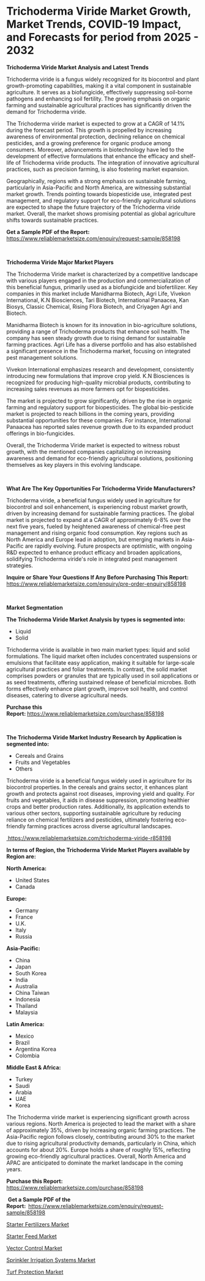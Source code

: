 <p><h1>Trichoderma Viride Market Growth, Market Trends, COVID-19 Impact, and Forecasts for period from 2025 - 2032</h1></p><p><strong>Trichoderma Viride Market Analysis and Latest Trends</strong></p>
<p><p>Trichoderma viride is a fungus widely recognized for its biocontrol and plant growth-promoting capabilities, making it a vital component in sustainable agriculture. It serves as a biofungicide, effectively suppressing soil-borne pathogens and enhancing soil fertility. The growing emphasis on organic farming and sustainable agricultural practices has significantly driven the demand for Trichoderma viride.</p><p>The Trichoderma viride market is expected to grow at a CAGR of 14.1% during the forecast period. This growth is propelled by increasing awareness of environmental protection, declining reliance on chemical pesticides, and a growing preference for organic produce among consumers. Moreover, advancements in biotechnology have led to the development of effective formulations that enhance the efficacy and shelf-life of Trichoderma viride products. The integration of innovative agricultural practices, such as precision farming, is also fostering market expansion. </p><p>Geographically, regions with a strong emphasis on sustainable farming, particularly in Asia-Pacific and North America, are witnessing substantial market growth. Trends pointing towards biopesticide use, integrated pest management, and regulatory support for eco-friendly agricultural solutions are expected to shape the future trajectory of the Trichoderma viride market. Overall, the market shows promising potential as global agriculture shifts towards sustainable practices.</p></p>
<p><strong>Get a Sample PDF of the Report:&nbsp;</strong> <a href="https://www.reliablemarketsize.com/enquiry/request-sample/858198?utm_campaign=1845&utm_medium=2&utm_source=Github&utm_content=ia&utm_term=30032025&utm_id=trichoderma-viride">https://www.reliablemarketsize.com/enquiry/request-sample/858198</a></p>
<p>&nbsp;</p>
<p><strong>Trichoderma Viride Major Market Players</strong></p>
<p><p>The Trichoderma Viride market is characterized by a competitive landscape with various players engaged in the production and commercialization of this beneficial fungus, primarily used as a biofungicide and biofertilizer. Key companies in this market include Manidharma Biotech, Agri Life, Vivekon International, K.N Biosciences, Tari Biotech, International Panaacea, Kan Biosys, Classic Chemical, Rising Flora Biotech, and Criyagen Agri and Biotech.</p><p>Manidharma Biotech is known for its innovation in bio-agriculture solutions, providing a range of Trichoderma products that enhance soil health. The company has seen steady growth due to rising demand for sustainable farming practices. Agri Life has a diverse portfolio and has also established a significant presence in the Trichoderma market, focusing on integrated pest management solutions. </p><p>Vivekon International emphasizes research and development, consistently introducing new formulations that improve crop yield. K.N Biosciences is recognized for producing high-quality microbial products, contributing to increasing sales revenues as more farmers opt for biopesticides. </p><p>The market is projected to grow significantly, driven by the rise in organic farming and regulatory support for biopesticides. The global bio-pesticide market is projected to reach billions in the coming years, providing substantial opportunities for these companies. For instance, International Panaacea has reported sales revenue growth due to its expanded product offerings in bio-fungicides.</p><p>Overall, the Trichoderma Viride market is expected to witness robust growth, with the mentioned companies capitalizing on increasing awareness and demand for eco-friendly agricultural solutions, positioning themselves as key players in this evolving landscape.</p></p>
<p>&nbsp;</p>
<p><strong>What Are The Key Opportunities For Trichoderma Viride Manufacturers?</strong></p>
<p><p>Trichoderma viride, a beneficial fungus widely used in agriculture for biocontrol and soil enhancement, is experiencing robust market growth, driven by increasing demand for sustainable farming practices. The global market is projected to expand at a CAGR of approximately 6-8% over the next five years, fueled by heightened awareness of chemical-free pest management and rising organic food consumption. Key regions such as North America and Europe lead in adoption, but emerging markets in Asia-Pacific are rapidly evolving. Future prospects are optimistic, with ongoing R&D expected to enhance product efficacy and broaden applications, solidifying Trichoderma viride's role in integrated pest management strategies.</p></p>
<p><strong>Inquire or Share Your Questions If Any Before Purchasing This Report:</strong> <a href="https://www.reliablemarketsize.com/enquiry/pre-order-enquiry/858198?utm_campaign=1845&utm_medium=2&utm_source=Github&utm_content=ia&utm_term=30032025&utm_id=trichoderma-viride">https://www.reliablemarketsize.com/enquiry/pre-order-enquiry/858198</a></p>
<p>&nbsp;</p>
<p><strong>Market Segmentation</strong></p>
<p><strong>The Trichoderma Viride Market Analysis by types is segmented into:</strong></p>
<p><ul><li>Liquid</li><li>Solid</li></ul></p>
<p><p>Trichoderma viride is available in two main market types: liquid and solid formulations. The liquid market often includes concentrated suspensions or emulsions that facilitate easy application, making it suitable for large-scale agricultural practices and foliar treatments. In contrast, the solid market comprises powders or granules that are typically used in soil applications or as seed treatments, offering sustained release of beneficial microbes. Both forms effectively enhance plant growth, improve soil health, and control diseases, catering to diverse agricultural needs.</p></p>
<p><strong>Purchase this Report:&nbsp;</strong><a href="https://www.reliablemarketsize.com/purchase/858198?utm_campaign=1845&utm_medium=2&utm_source=Github&utm_content=ia&utm_term=30032025&utm_id=trichoderma-viride">https://www.reliablemarketsize.com/purchase/858198</a></p>
<p>&nbsp;</p>
<p><strong>The Trichoderma Viride Market Industry Research by Application is segmented into:</strong></p>
<p><ul><li>Cereals and Grains</li><li>Fruits and Vegetables</li><li>Others</li></ul></p>
<p><p>Trichoderma viride is a beneficial fungus widely used in agriculture for its biocontrol properties. In the cereals and grains sector, it enhances plant growth and protects against root diseases, improving yield and quality. For fruits and vegetables, it aids in disease suppression, promoting healthier crops and better production rates. Additionally, its application extends to various other sectors, supporting sustainable agriculture by reducing reliance on chemical fertilizers and pesticides, ultimately fostering eco-friendly farming practices across diverse agricultural landscapes.</p></p>
<p><a href="https://www.reliablemarketsize.com/trichoderma-viride-r858198?utm_campaign=1845&utm_medium=2&utm_source=Github&utm_content=ia&utm_term=30032025&utm_id=trichoderma-viride">&nbsp;https://www.reliablemarketsize.com/trichoderma-viride-r858198</a></p>
<p><strong>In terms of Region, the Trichoderma Viride Market Players available by Region are:</strong></p>
<p>
    <p> <strong> North America: </strong>
        <ul>
            <li>United States</li>
            <li>Canada</li>
        </ul>
        </p> 
    <p> <strong> Europe: </strong>
        <ul>
            <li>Germany</li>
            <li>France</li>
            <li>U.K.</li>
            <li>Italy</li>
            <li>Russia</li>
        </ul>
        </p> 
    <p> <strong> Asia-Pacific: </strong>
        <ul>
            <li>China</li>
            <li>Japan</li>
            <li>South Korea</li>
            <li>India</li>
            <li>Australia</li>
            <li>China Taiwan</li>
            <li>Indonesia</li>
            <li>Thailand</li>
            <li>Malaysia</li>
        </ul>
        </p> 
    <p> <strong> Latin America: </strong>
        <ul>
            <li>Mexico</li>
            <li>Brazil</li>
            <li>Argentina Korea</li>
            <li>Colombia</li>
        </ul>
        </p> 
    <p> <strong> Middle East & Africa: </strong>
        <ul>
            <li>Turkey</li>
            <li>Saudi</li>
            <li>Arabia</li>
            <li>UAE</li>
            <li>Korea</li>
        </ul>
    </p>
    </p>
<p><p>The Trichoderma viride market is experiencing significant growth across various regions. North America is projected to lead the market with a share of approximately 35%, driven by increasing organic farming practices. The Asia-Pacific region follows closely, contributing around 30% to the market due to rising agricultural productivity demands, particularly in China, which accounts for about 20%. Europe holds a share of roughly 15%, reflecting growing eco-friendly agricultural practices. Overall, North America and APAC are anticipated to dominate the market landscape in the coming years.</p></p>
<p><strong>Purchase this Report: </strong><a href="https://www.reliablemarketsize.com/purchase/858198?utm_campaign=1845&utm_medium=2&utm_source=Github&utm_content=ia&utm_term=30032025&utm_id=trichoderma-viride">https://www.reliablemarketsize.com/purchase/858198</a></p>
<p>&nbsp;<strong>Get a Sample PDF of the Report:&nbsp;&nbsp;</strong><a href="https://www.reliablemarketsize.com/enquiry/request-sample/858198?utm_campaign=1845&utm_medium=2&utm_source=Github&utm_content=ia&utm_term=30032025&utm_id=trichoderma-viride">https://www.reliablemarketsize.com/enquiry/request-sample/858198</a></p>
<p><strong></strong></p>
<p><p><a href="https://github.com/suebabuhai/Market-Research-Report-List-1/blob/main/starter-fertilizers-market.md?utm_campaign=1845&utm_medium=2&utm_source=Github&utm_content=ia&utm_term=30032025&utm_id=trichoderma-viride">Starter Fertilizers Market</a></p><p><a href="https://github.com/dagnewopus/Market-Research-Report-List-1/blob/main/starter-feed-market.md?utm_campaign=1845&utm_medium=2&utm_source=Github&utm_content=ia&utm_term=30032025&utm_id=trichoderma-viride">Starter Feed Market</a></p><p><a href="https://github.com/naanaafranxu/Market-Research-Report-List-1/blob/main/vector-control-market.md?utm_campaign=1845&utm_medium=2&utm_source=Github&utm_content=ia&utm_term=30032025&utm_id=trichoderma-viride">Vector Control Market</a></p><p><a href="https://github.com/papnider/Market-Research-Report-List-1/blob/main/sprinkler-irrigation-systems-market.md?utm_campaign=1845&utm_medium=2&utm_source=Github&utm_content=ia&utm_term=30032025&utm_id=trichoderma-viride">Sprinkler Irrigation Systems Market</a></p><p><a href="https://github.com/nyanikumchu/Market-Research-Report-List-1/blob/main/turf-protection-market.md?utm_campaign=1845&utm_medium=2&utm_source=Github&utm_content=ia&utm_term=30032025&utm_id=trichoderma-viride">Turf Protection Market</a></p></p>